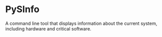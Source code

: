 # PySInfo
A command line tool that displays information about the current system, including hardware and critical software.
